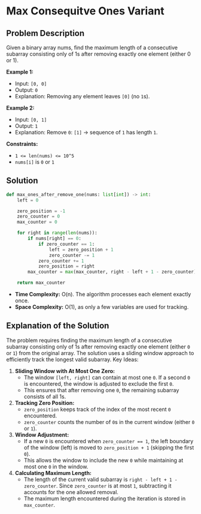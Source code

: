 # Max Consequitve Ones Variant

## Problem Description

Given a binary array nums, find the maximum length of a consecutive subarray consisting only of 1s after removing exactly one element (either 0 or 1).

**Example 1:**  

* Input: `[0, 0]`  
* Output: `0`
* Explanation: Removing any element leaves `[0]` (no `1`s).

**Example 2:**  

* Input: `[0, 1]`  
* Output: `1` 
* Explanation: Remove `0`: `[1]` → sequence of `1` has length `1`.

**Constraints:**

* `1 <= len(nums) <= 10^5`
* `nums[i]` is `0` or `1`

## Solution

```python
def max_ones_after_remove_one(nums: list[int]) -> int:
    left = 0

    zero_position = -1
    zero_counter = 0
    max_counter = 0

    for right in range(len(nums)):
        if nums[right] == 0:
            if zero_counter == 1:
                left = zero_position + 1
                zero_counter -= 1
            zero_counter += 1
            zero_position = right
        max_counter = max(max_counter, right - left + 1 - zero_counter)

    return max_counter
```

* **Time Complexity:** O(n). The algorithm processes each element exactly once.
* **Space Complexity:** O(1), as only a few variables are used for tracking.

## Explanation of the Solution

The problem requires finding the maximum length of a consecutive subarray consisting only of 1s after removing exactly one element (either `0` or `1`) from the original array. The solution uses a sliding window approach to efficiently track the longest valid subarray.
Key Ideas:

1. **Sliding Window with At Most One Zero:**
   * The window `[left, right]` can contain at most one `0`. If a second `0` is encountered, the window is adjusted to exclude the first `0`.
   * This ensures that after removing one `0`, the remaining subarray consists of all 1s.
2. **Tracking Zero Position:**
   * `zero_position` keeps track of the index of the most recent `0` encountered.
   * `zero_counter` counts the number of `0`s in the current window (either `0` or `1`).
3. **Window Adjustment:**
   * If a new `0` is encountered when `zero_counter == 1`, the left boundary of the window (left) is moved to `zero_position + 1` (skipping the first `0`).
   * This allows the window to include the new `0` while maintaining at most one `0` in the window.
4.  **Calculating Maximum Length:**
	* The length of the current valid subarray is `right - left + 1 - zero_counter`. Since `zero_counter` is at most `1`, subtracting it accounts for the one allowed removal.
	* The maximum length encountered during the iteration is stored in `max_counter`.

